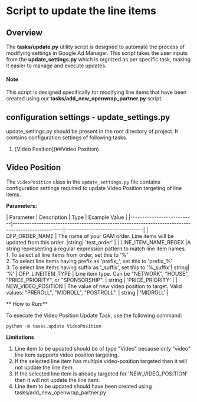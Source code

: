 # Script to update the line items


## Overview


The **tasks/update.py** utility script is designed to automate the process of modifying settings in Google Ad Manager.
This script takes the user inputs from the **update_settings.py** which is orgnized as per specific task, making it easier to manage and execute updates.

#### Note
This script is designed specifically for modifying line items that have been created using our **tasks/add_new_openwrap_partner.py** script.


## configuration settings - update_settings.py
update_settings.py should be present in the root directory of project.
It contains configuration settings of following tasks.
1.  [Video Position](##Video Position)

## Video Position
The `VideoPosition` class in the `update_settings.py` file contains configuration settings required to update Video Position targeting of line items.

**Parameters:**

| Parameter                 | Description                                                                                       | Type |  Example Value                   |
|---------------------------|---------------------------------------------------------------------------------------------------|---------------------------------|
| DFP_ORDER_NAME            | The name of your GAM order. Line items will be updated from this order.                    |string|    'test_order'      |
| LINE_ITEM_NAME_REGEX      |A string representing a regular expression pattern to match line item names. <br> 1. To select all line items from order, set this to '%'  <br> 2. To select line items having prefix as 'prefix\_',  set this to 'prefix\_%'  <br>3.  To select line items having suffix as '\_suffix',  set this to '%\_suffix'| string| '%'
| DFP_LINEITEM_TYPE         | Line item type. Can be "NETWORK", "HOUSE", "PRICE_PRIORITY", or "SPONSORSHIP".      | string               | 'PRICE_PRIORITY'                |
| NEW_VIDEO_POSITION        | The value of new video position to target. Valid values: "PREROLL", "MIDROLL", "POSTROLL".              | string        | 'MIDROLL'                       |

** How to Run:**

To execute the Video Position Update Task, use the following command:

```
python -m tasks.update VideoPosition
```

**Limitations**
1. Line item to be updated should be of type "Video" because only "video" line item supports video position targeting.
2. If the selected line item has multiple video-position targeted then it will not update the line item.
3. If the selected line item is already targeted for 'NEW_VIDEO_POSITION' then it will not update the line item.
4. Line item to be updated should have been created using tasks/add_new_openwrap_partner.py

